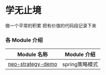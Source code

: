 # 学无止境
做一个平常的积累 把有价值的代码段记录下来

### 各 Module 介绍

| Module 名称                                                  | Module 介绍                                                  |
| ------------------------------------------------------------ | ------------------------------------------------------------ |
| [neo-strategy-demo](./neo-strategy-demo) | spring策略模式                              |
